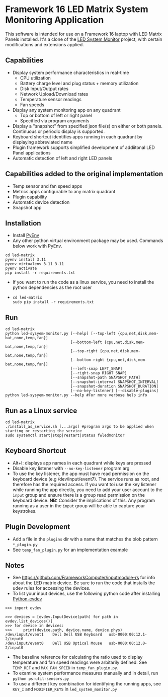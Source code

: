 # Framework 16 LED Matrix System Monitoring Application

This software is intended for use on a Framework 16 laptop with LED Matrix Panels installed. It's a clone of the [LED System Monitor](https://code.karsttech.com/jeremy/FW_LED_System_Monitor.git) project, with certain modifications and extensions applied.

## Capabilities
* Display system performance characteristics in real-time
  * CPU utilization
  * Battery charge level and plug status + memory utilization
  * Disk Input/Output rates
  * Network Upload/Download rates
  * Temperature sensor readings
  * Fan speeds
* Display any system monitoring app on any quadrant
  * Top or bottom of left or right panel
  * Specified via program arguments
* Display a "snapshot" from specified json file(s) on either or both panels. Continuous or periodic display is supported.
* Keyboard shortcut identifies apps running in each quadrant by displaying abbreviated name 
* Plugin framework supports simplified development of addiitonal LED Panel applications
* Automatic detection of left and right LED panels
## Capabilities added to the original implementation
 * Temp sensor and fan speed apps
 * Metrics apps configurable to any matrix quadrant
 * Plugin capability
 * Automatic device detection
 * Snapshot app
## Installation
* Install [PyEnv](https://github.com/pyenv/pyenv)  
* Any other python virtual environment package may be used. Commands below work with PyEnv.
```
cd led-matrix
pyenv install 3.11
pyenv virtualenv 3.11 3.11
pyenv activate
pip install -r requirements.txt
```
* If you want to run the code as a linux service, you need to install the python dependencies as the root user
* ```ic
  cd led-matrix
  sudo pip install -r requirements.txt
  ```
## Run
```
cd led-matrix
python led-sysyem-monitor.py [--help] [--top-left {cpu,net,disk,mem-bat,none,temp,fan}]
                             [--bottom-left {cpu,net,disk,mem-bat,none,temp,fan}]
                             [--top-right {cpu,net,disk,mem-bat,none,temp,fan}]
                             [--bottom-right {cpu,net,disk,mem-bat,none,temp,fan}]
                             [--left-snap LEFT_SNAP]
                             [--right-snap RIGHT_SNAP]
                             [--snapshot-path SNAPSHOT_PATH]
                             [--snapshot-interval SNAPSHOT_INTERVAL]
                             [--snapshot-duration SNAPSHOT_DURATION]
                             [--no-key-listener] [--disable-plugins]
python led-sysyem-monitor.py --help #For more verbose help info
```
## Run as a Linux service
```
cd led-matrix
./install_as_service.sh [...args] #program args to be applied when starting or restarting the service
sudo systemctl start|stop|restart|status fwledmonitor
```
## Keyboard Shortcut
* Alt+I: displays app names in each quadrant while keys are pressed
* Disable key listener with `--no-key-listener` program arg
* To use the key listener, the app must have read permission on the keyboard device (e.g /dev/input/event7). The service runs as root, and therefore has the required access. If you want toi use the key listener while running the app directly, you need to add your user account to the `input` group and ensure there is a group read permission on the keyboard device. **NB:** Consider the implications of this. Any program running as a user in the `input` group will be able to capture your keystrokes.
## Plugin Development
* Add a file in the `plugins` dir with a name that matches the blob pattern `*_plugin.py`
* See `temp_fan_plugin.py` for an implementation example
## Notes
* See https://github.com/FrameworkComputer/inputmodule-rs for info about the LED matrix device. Be sure to run the code that installs the udev rules for accessing the devices.
* To list your input devices, use the following python code after installing [Python-evdev](https://python-evdev.readthedocs.io/en/latest/index.html)
```
>>> import evdev

>>> devices = [evdev.InputDevice(path) for path in evdev.list_devices()]
>>> for device in devices:
>>>     print(device.path, device.name, device.phys)
/dev/input/event1    Dell Dell USB Keyboard   usb-0000:00:12.1-2/input0
/dev/input/event0    Dell USB Optical Mouse   usb-0000:00:12.0-2/input0
```
* The baseline reference for calculating the ratio used to display temperature and fan speed readings were arbitarily defined. See `TEMP_REF` and `MAX_FAN_SPEED` in `temp_fan_plugin.py`.  
* To examine system performance measures manually and in detail, run `python ps-util-sensors.py`
* To use a different key combination for identifying the running apps, see `KEY_I` and `MODIFIER_KEYS` in `led_system_monitor.py`
